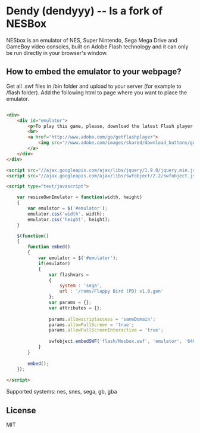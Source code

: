 Dendy (dendyyy) -- Is a fork of NESBox
========

NESbox is an emulator of NES, Super Nintendo, Sega Mega Drive and GameBoy video consoles, built on Adobe Flash technology and it can only be run directly in your browser's window.

How to embed the emulator to your webpage?
--------

Get all .swf files in /bin folder and upload to your server (for example to /flash folder).
Add the following html to page where you want to place the emulator.

```html

<div>
	<div id="emulator">
		<p>To play this game, please, download the latest Flash player!</p>
		<br>
		<a href="http://www.adobe.com/go/getflashplayer">
			<img src="//www.adobe.com/images/shared/download_buttons/get_adobe_flash_player.png" alt="Get Adobe Flash player"/>
		</a>
	</div>
</div>

<script src="//ajax.googleapis.com/ajax/libs/jquery/1.9.0/jquery.min.js"></script>
<script src="//ajax.googleapis.com/ajax/libs/swfobject/2.2/swfobject.js"></script>

<script type="text/javascript">

	var resizeOwnEmulator = function(width, height)
	{
		var emulator = $('#emulator');
		emulator.css('width', width);
		emulator.css('height', height);
	}

	$(function()
	{
		function embed()
		{
			var emulator = $('#emulator');
			if(emulator)
			{
				var flashvars = 
				{
					system : 'sega',
					url : '/roms/Flappy Bird (PD) v1.0.gen'
				};
				var params = {};
				var attributes = {};
				
				params.allowscriptaccess = 'sameDomain';
				params.allowFullScreen = 'true';
				params.allowFullScreenInteractive = 'true';
				
				swfobject.embedSWF('flash/Nesbox.swf', 'emulator', '640', '480', '11.2.0', 'flash/expressInstall.swf', flashvars, params, attributes);
			}
		}
		
		embed();
	});
	
</script>

```

Supported systems: nes, snes, sega, gb, gba

License
----

MIT
